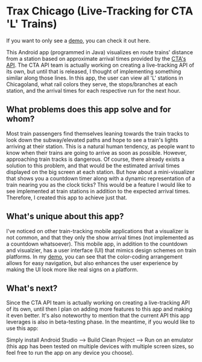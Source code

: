 Trax Chicago (Live-Tracking for CTA 'L' Trains)
==========
If you want to only see a [demo], you can check it out here.

This Android app (programmed in Java) visualizes en route trains' distance from a station based on approximate arrival times provided by the [CTA's API]. The CTA API team is actually working on creating a live-tracking API of its own, but until that is released, I thought of implementing something similar along those lines.
In this app, the user can view all 'L' stations in Chicagoland, what rail colors they serve, the stops/branches at each station, and the arrival times for each respective run
for the next hour.

## What problems does this app solve and for whom?
Most train passengers find themselves leaning towards the train tracks to look down the subway/elevated paths and hope to see a train's lights arriving at their station. This is a natural human tendency, as people want to know when their trains are going to arrive as soon as possible. However, approaching train tracks is dangerous. Of course, there already exists a solution to this problem, and that would be the estimated arrival times displayed on the big screen at each station. But how about a mini-visualizer that shows you a countdown timer along with a dynamic representation of a train nearing you as the clock ticks? This would be a feature I would like to see implemented at train stations in addition to the expected arrival times. Therefore, I created this app to achieve just that.

## What's unique about this app?
I've noticed on other train-tracking mobile applications that a visualizer is not common, and that they only the show arrival times (not implemented as a countdown whatsoever). 
This mobile app, in addition to the countdown and visualzier, has a user interface (UI) that mimics design schemes on train platforms. In my [demo], you can see that the color-coding arrangement allows for easy navigation, but also enhances the user experience by making the UI look more like real signs on a platform.

## What's next?
Since the CTA API team is actually working on creating a live-tracking API of its own, until then I plan on adding more features to this app and making it even better. It's also noteworthy to mention that the current API this app leverages is also in beta-testing phase. In the meantime, if you would like to use this app: 

Simply install Android Studio --> Build Clean Project --> Run on an emulator
(this app has been tested on multiple devices with multiple screen sizes,
so feel free to run the app on any device you choose).

[demo]: https://drive.google.com/file/d/12-n9BKBHqOi5FeRcROA6kJS2FD4Zhjzx
[CTA's API]: https://www.transitchicago.com/developers/ttdocs/#_Toc296199903
